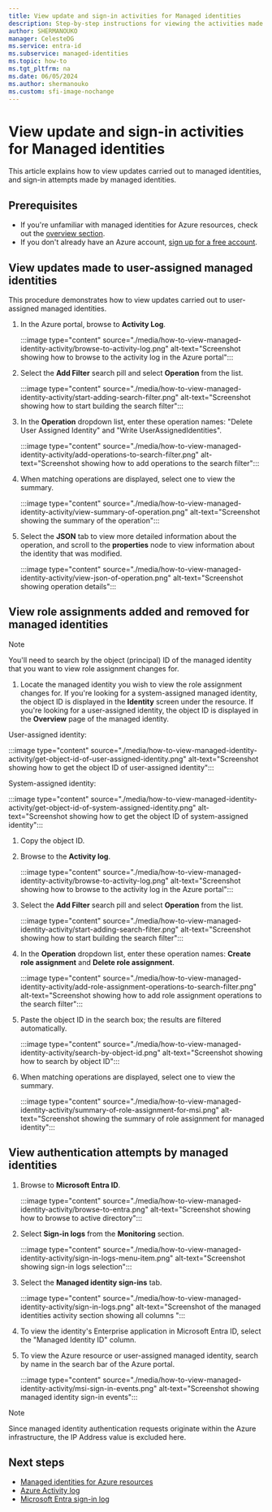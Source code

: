 ```yaml
---
title: View update and sign-in activities for Managed identities
description: Step-by-step instructions for viewing the activities made to managed identities, and authentications carried out by managed identities
author: SHERMANOUKO
manager: CelesteDG
ms.service: entra-id
ms.subservice: managed-identities
ms.topic: how-to
ms.tgt_pltfrm: na
ms.date: 06/05/2024
ms.author: shermanouko
ms.custom: sfi-image-nochange
---
```


# View update and sign-in activities for Managed identities

This article explains how to view updates carried out to managed identities, and sign-in attempts made by managed identities.

## Prerequisites

- If you're unfamiliar with managed identities for Azure resources, check out the [overview section](overview.md).
- If you don't already have an Azure account, [sign up for a free account](https://azure.microsoft.com/free/).

## View updates made to user-assigned managed identities

This procedure demonstrates how to view updates carried out to user-assigned managed identities.

1. In the Azure portal, browse to **Activity Log**.

    :::image type="content" source="./media/how-to-view-managed-identity-activity/browse-to-activity-log.png" alt-text="Screenshot showing how to browse to the activity log in the Azure portal":::

1. Select the **Add Filter** search pill and select **Operation** from the list.

   :::image type="content" source="./media/how-to-view-managed-identity-activity/start-adding-search-filter.png" alt-text="Screenshot showing how to start building the search filter":::

1. In the **Operation** dropdown list, enter these operation names: "Delete User Assigned Identity" and "Write UserAssignedIdentities".

   :::image type="content" source="./media/how-to-view-managed-identity-activity/add-operations-to-search-filter.png" alt-text="Screenshot showing how to add operations to the search filter":::

1. When matching operations are displayed, select one to view the summary.

   :::image type="content" source="./media/how-to-view-managed-identity-activity/view-summary-of-operation.png" alt-text="Screenshot showing the summary of the operation":::

1. Select the **JSON** tab to view more detailed information about the operation, and scroll to the **properties** node to view information about the identity that was modified.

   :::image type="content" source="./media/how-to-view-managed-identity-activity/view-json-of-operation.png" alt-text="Screenshot showing operation details":::

## View role assignments added and removed for managed identities

 > [!NOTE] 
 > You'll need to search by the object (principal) ID of the managed identity that you want to view role assignment changes for.

1. Locate the managed identity you wish to view the role assignment changes for. If you're looking for a system-assigned managed identity, the object ID is displayed in the **Identity** screen under the resource. If you're looking for a user-assigned identity, the object ID is displayed in the **Overview** page of the managed identity.

User-assigned identity:

:::image type="content" source="./media/how-to-view-managed-identity-activity/get-object-id-of-user-assigned-identity.png" alt-text="Screenshot showing how to get the object ID of user-assigned identity":::

System-assigned identity:

:::image type="content" source="./media/how-to-view-managed-identity-activity/get-object-id-of-system-assigned-identity.png" alt-text="Screenshot showing how to get the object ID of system-assigned identity":::

1. Copy the object ID.
1. Browse to the **Activity log**.

    :::image type="content" source="./media/how-to-view-managed-identity-activity/browse-to-activity-log.png" alt-text="Screenshot showing how to browse to the activity log in the Azure portal":::

1. Select the **Add Filter** search pill and select **Operation** from the list.

   :::image type="content" source="./media/how-to-view-managed-identity-activity/start-adding-search-filter.png" alt-text="Screenshot showing how to start building the search filter":::

1. In the **Operation** dropdown list, enter these operation names: **Create role assignment** and **Delete role assignment**.

   :::image type="content" source="./media/how-to-view-managed-identity-activity/add-role-assignment-operations-to-search-filter.png" alt-text="Screenshot showing how to add role assignment operations to the search filter":::

1. Paste the object ID in the search box; the results are filtered automatically.

   :::image type="content" source="./media/how-to-view-managed-identity-activity/search-by-object-id.png" alt-text="Screenshot showing how to search by object ID":::
 
1. When matching operations are displayed, select one to view the summary.
 
   :::image type="content" source="./media/how-to-view-managed-identity-activity/summary-of-role-assignment-for-msi.png" alt-text="Screenshot showing the summary of role assignment for managed identity":::

## View authentication attempts by managed identities

1. Browse to **Microsoft Entra ID**.

   :::image type="content" source="./media/how-to-view-managed-identity-activity/browse-to-entra.png" alt-text="Screenshot showing how to browse to active directory":::

1. Select **Sign-in logs** from the **Monitoring** section.

   :::image type="content" source="./media/how-to-view-managed-identity-activity/sign-in-logs-menu-item.png" alt-text="Screenshot showing sign-in logs selection":::

1. Select the **Managed identity sign-ins** tab.

   :::image type="content" source="./media/how-to-view-managed-identity-activity/sign-in-logs.png" alt-text="Screenshot of the managed identities activity section showing all columns "::: 

1. To view the identity's Enterprise application in Microsoft Entra ID, select the "Managed Identity ID" column.
1. To view the Azure resource or user-assigned managed identity, search by name in the search bar of the Azure portal.

   :::image type="content" source="./media/how-to-view-managed-identity-activity/msi-sign-in-events.png" alt-text="Screenshot showing managed identity sign-in events"::: 

 > [!NOTE] 
 > Since managed identity authentication requests originate within the Azure infrastructure, the IP Address value is excluded here.

## Next steps

* [Managed identities for Azure resources](./overview.md)
* [Azure Activity log](/azure/azure-monitor/essentials/activity-log)
* [Microsoft Entra sign-in log](~/identity/monitoring-health/concept-sign-ins.md)

